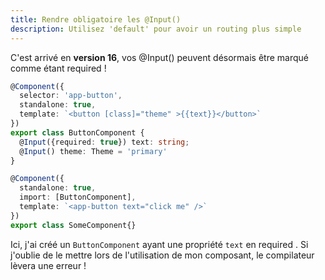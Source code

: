 ```yaml
---
title: Rendre obligatoire les @Input()
description: Utilisez 'default' pour avoir un routing plus simple
---
```


C'est arrivé en **version 16**, vos @Input() peuvent désormais être marqué comme étant required !

```ts
@Component({
  selector: 'app-button',
  standalone: true,
  template: `<button [class]="theme" >{{text}}</button>`
})
export class ButtonComponent {
  @Input({required: true}) text: string;
  @Input() theme: Theme = 'primary'
}

@Component({
  standalone: true,
  import: [ButtonComponent],
  template: `<app-button text="click me" />`
})
export class SomeComponent{}
```

Ici, j'ai créé un `ButtonComponent` ayant une propriété `text` en required . Si j'oublie de le mettre lors de l'utilisation de mon composant, le compilateur lèvera une erreur !